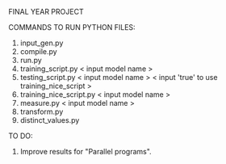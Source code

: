 FINAL YEAR PROJECT

COMMANDS TO RUN PYTHON FILES:
1. input_gen.py
2. compile.py
3. run.py
4. training_script.py < input model name >
5. testing_script.py < input model name > < input 'true' to use training_nice_script >
6. training_nice_script.py < input model name >
6. measure.py < input model name >
7. transform.py
8. distinct_values.py

TO DO:
1. Improve results for "Parallel programs".
